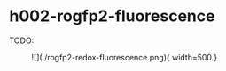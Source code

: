 # h002-rogfp2-fluorescence

TODO:

<figure markdown>
![](./rogfp2-redox-fluorescence.png){ width=500 }
</figure>
